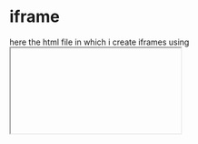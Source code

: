 # iframe
here the html file in which i create iframes using <iframe> tag .
in this file i show how to add local file in a frame .
![Screenshot 2023-08-27 085336](https://github.com/varunpratap08/iframe/assets/89764813/947372b9-f813-4e6e-ae5f-a57ef1e7acf0)

